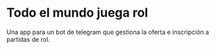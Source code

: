 # Todo el mundo juega rol
Una app para un bot de telegram que gestiona la oferta e inscripción a partidas de rol.